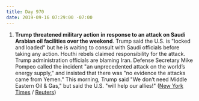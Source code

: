 ```yaml
---
title: Day 970
date: 2019-09-16 07:29:00 -07:00
---
```


1. **Trump threatened military action in response to an attack on Saudi Arabian oil facilities over the weekend**. Trump said the U.S. is "locked and loaded" but he is waiting to consult with Saudi officials before taking any action. Houthi rebels claimed responsibility for the attack. Trump administration officials are blaming Iran. Defense Secretary Mike Pompeo called the incident "an unprecedented attack on the world’s energy supply," and insisted that there was "no evidence the attacks came from Yemen." This morning, Trump said "We don’t need Middle Eastern Oil & Gas," but said the U.S. "will help our allies!" ([New York Times](https://www.nytimes.com/2019/09/15/world/middleeast/iran-us-saudi-arabia-attack.html) / [Reuters](https://www.reuters.com/article/us-saudi-aramco-trump-idUSKBN1W11B9))